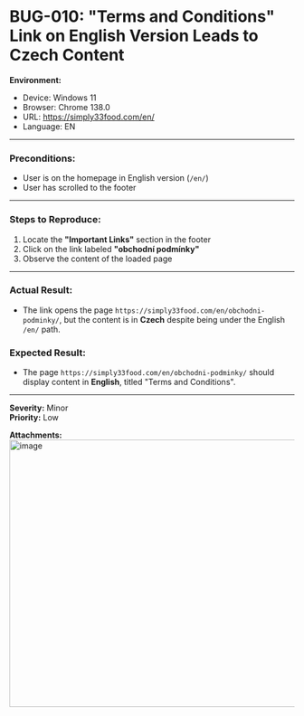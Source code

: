 # BUG-010: "Terms and Conditions" Link on English Version Leads to Czech Content

**Environment:**
- Device: Windows 11  
- Browser: Chrome 138.0  
- URL: https://simply33food.com/en/  
- Language: EN  

---

### Preconditions:
- User is on the homepage in English version (`/en/`)  
- User has scrolled to the footer

---

### Steps to Reproduce:
1. Locate the **"Important Links"** section in the footer  
2. Click on the link labeled **"obchodní podmínky"**  
3. Observe the content of the loaded page

---

### Actual Result:
- The link opens the page `https://simply33food.com/en/obchodni-podminky/`, but the content is in **Czech** despite being under the English `/en/` path.

### Expected Result:
- The page `https://simply33food.com/en/obchodni-podminky/` should display content in **English**, titled "Terms and Conditions".

---

**Severity:** Minor  
**Priority:** Low


**Attachments:** <br>
<img width="956" height="473" alt="image" src="https://github.com/user-attachments/assets/a61cd632-dd28-4261-bcad-b9a265b848c7" />



